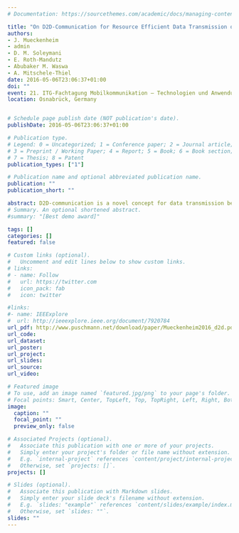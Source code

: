 ```yaml
---
# Documentation: https://sourcethemes.com/academic/docs/managing-content/

title: "On D2D-Communication for Resource Efficient Data Transmission of Delay-Critical Services"
authors:
- J. Mueckenheim
- admin
- D. M. Soleymani
- E. Roth-Mandutz
- Abubaker M. Waswa
- A. Mitschele-Thiel
date: 2016-05-06T23:06:37+01:00
doi: ""
event: 21. ITG-Fachtagung Mobilkommunikation – Technologien und Anwendungen
location: Osnabrück, Germany


# Schedule page publish date (NOT publication's date).
publishDate: 2016-05-06T23:06:37+01:00

# Publication type.
# Legend: 0 = Uncategorized; 1 = Conference paper; 2 = Journal article;
# 3 = Preprint / Working Paper; 4 = Report; 5 = Book; 6 = Book section;
# 7 = Thesis; 8 = Patent
publication_types: ["1"]

# Publication name and optional abbreviated publication name.
publication: ""
publication_short: ""

abstract: D2D-communication is a novel concept for data transmission between mobile users in vicinity. Besides the potential of providing very high data rate and low power communication, this technique can also be used to increase the capacity of a mobile network by means of, e. g., offloading some of the traffic from the network. The present paper discusses the application of D2D-communication to delay critical services, which can hardly be supported over infrastructure based networks. Within this context, we options and requirements for resource control are indicated and some ways for improving especially the sharing of the resources between cellular and D2D-users are shown. Moreover, first insights into the simulation of D2D-communication using open-source software and some early results are provided. 
# Summary. An optional shortened abstract.
#summary: "[Best demo award]"

tags: []
categories: []
featured: false

# Custom links (optional).
#   Uncomment and edit lines below to show custom links.
# links:
# - name: Follow
#   url: https://twitter.com
#   icon_pack: fab
#   icon: twitter

#links:
#- name: IEEExplore
#  url: http://ieeexplore.ieee.org/document/7920784
url_pdf: http://www.puschmann.net/download/paper/Mueckenheim2016_d2d.pdf
url_code:
url_dataset:
url_poster:
url_project:
url_slides:
url_source:
url_video:

# Featured image
# To use, add an image named `featured.jpg/png` to your page's folder. 
# Focal points: Smart, Center, TopLeft, Top, TopRight, Left, Right, BottomLeft, Bottom, BottomRight.
image:
  caption: ""
  focal_point: ""
  preview_only: false

# Associated Projects (optional).
#   Associate this publication with one or more of your projects.
#   Simply enter your project's folder or file name without extension.
#   E.g. `internal-project` references `content/project/internal-project/index.md`.
#   Otherwise, set `projects: []`.
projects: []

# Slides (optional).
#   Associate this publication with Markdown slides.
#   Simply enter your slide deck's filename without extension.
#   E.g. `slides: "example"` references `content/slides/example/index.md`.
#   Otherwise, set `slides: ""`.
slides: ""
---
```

